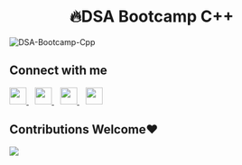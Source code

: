 <div align="center">
<h1>🔥DSA Bootcamp C++</h1>
</div>

![DSA-Bootcamp-Cpp](https://socialify.git.ci/saadhaxxan/DSA-Bootcamp-Cpp/image?font=Source%20Code%20Pro&forks=1&issues=1&language=2&name=1&owner=1&pattern=Circuit%20Board&pulls=1&stargazers=1&theme=Dark)

## Connect with me
  <a href="https://twitter.com/HaxxanSaad">
    <img width="30px" src="https://www.vectorlogo.zone/logos/twitter/twitter-official.svg" />
  </a>&ensp;
  <a href="https://www.linkedin.com/in/saad-haxxan/">
    <img width="30px" src="https://www.vectorlogo.zone/logos/linkedin/linkedin-icon.svg" />
  </a>&ensp;
  <a href="https://www.instagram.com/saadhaxxan/">
    <img width="30px" src="https://www.vectorlogo.zone/logos/instagram/instagram-icon.svg" />
  </a>&ensp;
  <a href="https://saad-hassan.com">
  <img width="30px" src="https://cdn.hashnode.com/res/hashnode/image/upload/v1611902473383/CDyAuTy75.png?auto=compress" />
  </a>




 
## Contributions Welcome❤️
<a href = "https://github.com/saadhaxxan/DSA-Bootcamp-Cpp/graphs/contributors">
  <img src = "https://contrib.rocks/image?repo=saadhaxxan/DSA-Bootcamp-Cpp"/>
</a>
